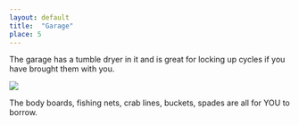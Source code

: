 ```yaml
---
layout: default
title:  "Garage"
place: 5
---
```


The garage has a tumble dryer in it and is great for locking up cycles if you have brought them with you.

<img src="{{site.baseurl}}/assets/images/garage.jpg">

<p>
</p>

The body boards, fishing nets, crab lines, buckets, spades are all for YOU to borrow.






